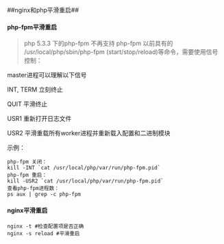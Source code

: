 ##nginx和php平滑重启##

#### php-fpm平滑重启 ####

> php 5.3.3 下的php-fpm 不再支持 php-fpm 以前具有的 /usr/local/php/sbin/php-fpm (start/stop/reload)等命令，需要使用信号控制：

master进程可以理解以下信号

INT, TERM 立刻终止

QUIT 平滑终止

USR1 重新打开日志文件

USR2 平滑重载所有worker进程并重新载入配置和二进制模块

示例：

	php-fpm 关闭：
	kill -INT `cat /usr/local/php/var/run/php-fpm.pid`
	php-fpm 重启：
	kill -USR2 `cat /usr/local/php/var/run/php-fpm.pid`
	查看php-fpm进程数：
	ps aux | grep -c php-fpm

#### nginx平滑重启 ####

	nginx -t #检查配置项是否正确
	nginx -s reload #平滑重启

